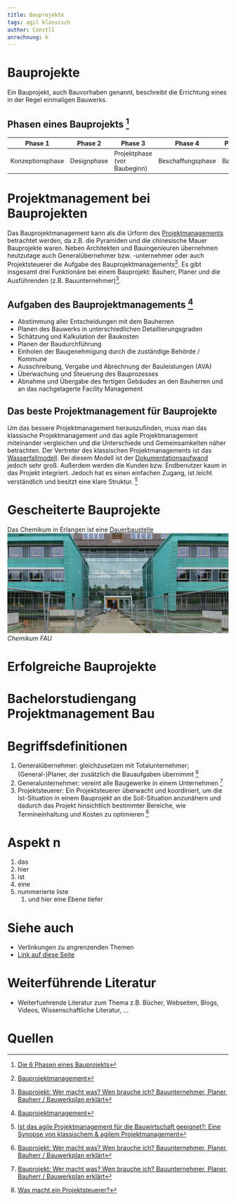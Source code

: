 ```yaml
---
title: Bauprojekte
tags: agil klassisch
author: Constll
anrechnung: k
---
```


# Bauprojekte
Ein Bauprojekt, auch Bauvorhaben genannt, beschreibt die Errichtung eines in der Regel einmaligen Bauwerks.

## Phasen eines Bauprojekts [^3]

Phase 1 | Phase 2 | Phase 3 | Phase 4 | Phase 5 | Phase 6 
------- | ------- | ------- | ------- | ------- | -------
Konzeptionsphase | Designphase | Projektphase (vor Baubeginn) | Beschaffungsphase | Bauphase | Projektphase (nach Bauabschluss)

# Projektmanagement bei Bauprojekten

Das Bauprojektmanagement kann als die Urform des [Projektmanagements](Projektmanagement.md) betrachtet werden, da z.B. die Pyramiden und die chinesische Mauer Bauprojekte waren. 
Neben Architekten und Bauingenieuren übernehmen heutzutage auch Generalübernehmer bzw. -unternehmer oder auch Projektsteuerer die Aufgabe des Bauprojektmanagements[^1]. Es gibt insgesamt drei Funktionäre bei einem Bauprojekt: Bauherr, Planer und die Ausführenden (z.B. Bauunternehmer)[^2].

## Aufgaben des Bauprojektmanagements [^1]

* Abstimmung aller Entscheidungen mit dem Bauherren
* Planen des Bauwerks in unterschiedlichen Detaillierungsgraden
* Schätzung und Kalkulation der Baukosten
* Planen der Baudurchführung
* Einholen der Baugenehmigung durch die zuständige Behörde / Kommune
* Ausschreibung, Vergabe und Abrechnung der Bauleistungen (AVA)
* Überwachung und Steuerung des Bauprozesses
* Abnahme und Übergabe des fertigen Gebäudes an den Bauherren und an das nachgelagerte Facility Management 

## Das beste Projektmanagement für Bauprojekte
Um das bessere Projektmanagement herauszufinden, muss man das klassische Projektmanagement und das agile Projektmanagement miteinander vergleichen und die Unterschiede und Gemeinsamkeiten näher betrachten.
Der Vertreter des klassischen Projektmanagements ist das [Wasserfallmodell](Wasserfall_Modell.md). Bei diesem Modell ist der [Dokumentationsaufwand](Projektdokumentation.md) jedoch sehr groß. Außerdem werden die Kunden bzw. Endbenutzer kaum in das Projekt integriert. Jedoch hat es einen einfachen Zugang, ist leicht verständlich und besitzt eine klare Struktur. [^5]

# Gescheiterte Bauprojekte
Das Chemikum in Erlangen ist eine [Dauerbaustelle](Dauerbaustelle.md)
![Chemikum FAU](Bauprojekte/MPSBeitrag.jpeg)
*Chemikum FAU*
# Erfolgreiche Bauprojekte
# Bachelorstudiengang Projektmanagement Bau

# Begriffsdefinitionen
1. Generalübernehmer: gleichzusetzen mit Totalunternehmer; (General-)Planer, der zusätzlich die Bauaufgaben übernimmt [^2]
2. Generalunternehmer: vereint alle Baugewerke in einem Unternehmen [^2]
3. Projektsteuerer: Ein Projektsteuerer überwacht und koordiniert, um die Ist-Situation in einem Bauprojekt an die Soll-Situation anzunähern und dadurch das Projekt hinsichtlich bestimmter Bereiche, wie Termineinhaltung und Kosten zu optimieren [^4]


# Aspekt n

1. das
2. hier 
4. ist 
4. eine
7. nummerierte liste
   1. und hier eine Ebene tiefer


# Siehe auch

* Verlinkungen zu angrenzenden Themen
* [Link auf diese Seite](Bauprojekte.md)

# Weiterführende Literatur

* Weiterfuehrende Literatur zum Thema z.B. Bücher, Webseiten, Blogs, Videos, Wissenschaftliche Literatur, ...

# Quellen

[^1]: [Bauprojektmanagement](https://www.projektmagazin.de/glossarterm/bauprojektmanagement)
[^2]: [Bauprojekt: Wer macht was? Wen brauche ich? Bauunternehmer, Planer, Bauherr / Bauwerkplan erklärt](https://www.youtube.com/watch?v=UVjm9xbqXws)
[^3]: [Die 6 Phasen eines Bauprojekts](https://www.letsbuild.com/de/blog/die-6-phasen-eines-bauprojekts)
[^4]: [Was macht ein Projektsteuerer?](https://www.freelancermap.de/blog/was-macht-ein-projektsteuerer/)
[^5]: [Ist das agile Projektmanagement für die Bauwirtschaft geeignet?: Eine Synopse von klassischem & agilem Projektmanagement](https://books.google.de/books?hl=de&lr=&id=T6TbDwAAQBAJ&oi=fnd&pg=PP1&dq=klassisches+projektmanagement+bei+Bauprojekten&ots=xicw2A9aJr&sig=QTwYuzxAutL_e2n3AlPTjL4zf4g#v=onepage&q=klassisches%20projektmanagement%20bei%20Bauprojekten&f=false)
